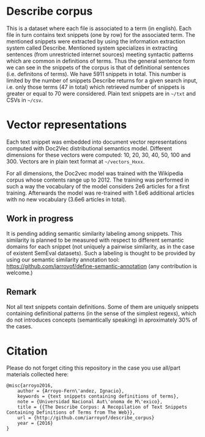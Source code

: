 # Describe corpus
This is a dataset where each file is associated to a term (in english). Each file in turn contains text snippets (one by row) for the associated term. The mentioned snippets were extracted by using the information extraction system called Describe. Mentioned system specializes in extracting sentences (from unrestricted internet sources) meeting syntactic patterns which are common in definitions of terms. Thus the general sentence form we can see in the snippets of the corpus is that of definitional sentences (i.e. definitons of terms). We have 5911 snippets in total. This number is limited by the number of snippets Describe returns for a given search input, i.e. only those terms (47 in total) which retrieved number of snippets is greater or equal to 70 were considered. Plain text snippets are in `~/txt` and CSVs in `~/csv`.

# Vector representations

Each text snippet was embedded into document vector representations computed with Doc2Vec distributional semantics model. Different dimensions for these vectors were computed: 10, 20, 30, 40, 50, 100 and 300. Vectors are in plain text format at `~/vectors_Hxxx`.

For all dimensions, the Doc2vec model was trained with the Wikipedia corpus whose contents range up to 2012. The training was performed in such a way the vocabulary of the model considers 2e6 articles for a first training. Afterwards the model was re-trained with 1.6e6 additional articles with no new vocabulary (3.6e6 articles in total).

## Work in progress 

It is pending adding semantic similarity labeling among snippets. This similarity is planned to be measured with respect to different semantic domains for each snippet (not uniquely a pairwise similarity, as in the case of existent SemEval datasets). Such a labeling is thought to be provided by using our semantic similarity annotation tool: https://github.com/iarroyof/define-semantic-annotation (any contribution is welcome.)

## Remark

Not all text snippets contain definitions. Some of them are uniquely snippets containing definitional patterns (in the sense of the simplest regexs), which do not introduces concepts (semantically speaking) in aproximately 30% of the cases.

# Citation

Please do not forget citing this repository in the case you use all/part materials collected here:

```
@misc{arroyo2016,
    author = {Arroyo-Fern\'andez, Ignacio},
    keywords = {text snippets containing definitions of terms},
    note = {Universidad Nacional Aut\'onoma de M\'exico},
    title = {{The Describe Corpus: A Recopilation of Text Snippets Containing Definitions of Terms from The Web}},
    url = {http://github.com/iarroyof/describe_corpus}
    year = {2016}
}
```
